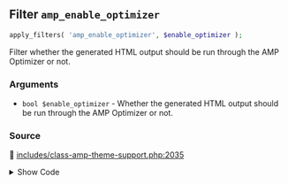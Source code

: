 ## Filter `amp_enable_optimizer`

```php
apply_filters( 'amp_enable_optimizer', $enable_optimizer );
```

Filter whether the generated HTML output should be run through the AMP Optimizer or not.

### Arguments

* `bool $enable_optimizer` - Whether the generated HTML output should be run through the AMP Optimizer or not.

### Source

:link: [includes/class-amp-theme-support.php:2035](/includes/class-amp-theme-support.php#L2035)

<details>
<summary>Show Code</summary>

```php
$enable_optimizer = apply_filters( 'amp_enable_optimizer', $enable_optimizer );
```

</details>
